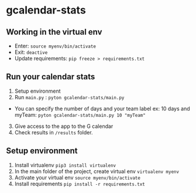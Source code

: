 # gcalendar-stats

## Working in the virtual env
- Enter: `source myenv/bin/activate`
- Exit: `deactive`
- Update requirements: `pip freeze > requirements.txt`

## Run your calendar stats
1. Setup environment
2. Run `main.py` : `pyton gcalendar-stats/main.py`
- You can specify the number of days and your team label ex: 10 days and myTeam: `pyton gcalendar-stats/main.py 10 "myTeam"`
3. Give access to the app to the G calendar
4. Check results in `/results` folder.

## Setup environment
1. Install virtualenv `pip3 install virtualenv`
2. In the main folder of the project, create virtual env `virtualenv myenv`
3. Activate your virtual env `source myenv/bin/activate`
4. Install requirements `pip install -r requirements.txt`
